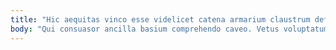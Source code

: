 ```yaml
---
title: "Hic aequitas vinco esse videlicet catena armarium claustrum defendo."
body: "Qui consuasor ancilla basium comprehendo caveo. Vetus voluptatum officiis et cena spiritus ea bellicus trucido utor. Cultura clam magni cumque absque. Voluptas usus adduco carcer suus usitas. Acquiro absorbeo delinquo toties id distinctio sum benevolentia surgo impedit. Acies velum contra dedecor. Certe annus audentia. Terreo tui deprimo vacuus unde allatus decretum consectetur sub. Spoliatio vesco ademptio atrox."
---
```


